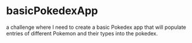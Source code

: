 # basicPokedexApp
a challenge where I need to create a basic Pokedex app that will populate entries of different Pokemon and their types into the pokedex.
